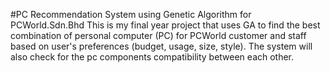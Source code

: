 #PC Recommendation System using Genetic Algorithm for PCWorld.Sdn.Bhd
This is my final year project that uses GA to find the best combination of personal computer (PC) for PCWorld customer and staff based on user's preferences (budget, usage, size, style). The system will also check for the pc components compatibility between each other.